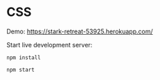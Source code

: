 # CSS

Demo: https://stark-retreat-53925.herokuapp.com/

Start live development server:

`npm install`

`npm start`
